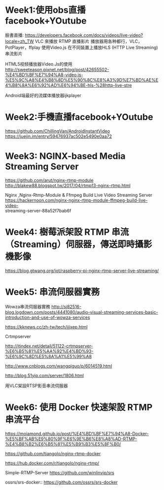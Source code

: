# Week1:使用obs直播facebook+YOutube

臉書直播: https://developers.facebook.com/docs/videos/live-video?locale=zh_TW
      VLC 來播放 RTMP 直播影片
      播放器用各种都行，VLC，PotPlayer，ffplay
使用Video.js 在不同裝置上播放HLS (HTTP Live Streaming) 串流影片

HTML5视频播放器Video.Js的使用
http://sweeteason.pixnet.net/blog/post/42655502-%E4%BD%BF%E7%94%A8-video.js-%E5%9C%A8%E4%B8%8D%E5%90%8C%E8%A3%9D%E7%BD%AE%E4%B8%8A%E6%92%AD%E6%94%BE-hls-%28http-live-stre

Android端最好的流媒体播放器ijkplayer

# Week2:手機直播facebook+YOutube
  
  https://github.com/ChillingVan/AndroidInstantVideo
     https://juejin.im/entry/59476937ac502e5490e0aa72

# Week3: NGINX-based Media Streaming Server
  
  https://github.com/arut/nginx-rtmp-module
      http://blakew88.blogspot.tw/2017/04/rtmp13-nginx-rtmp.html
  
  Nginx ,Nginx-Rtmp-Module & Ffmpeg Build Live Video Streaming Server
     https://hackernoon.com/nginx-nginx-rtmp-module-ffmpeg-build-live-video-   
     streaming-server-88a52f7bab6f

# Week4: 樹莓派架設 RTMP 串流（Streaming）伺服器，傳送即時攝影機影像
  
  https://blog.gtwang.org/iot/raspberry-pi-nginx-rtmp-server-live-streaming/

# Week5: 串流伺服器實務

Wowza串流伺服器實務
http://sj82516-blog.logdown.com/posts/4441080/audio-visual-streaming-services-basic-introduction-and-use-of-wowza-services

https://kknews.cc/zh-tw/tech/jjjxep.html

Crtmpserver

http://itindex.net/detail/51122-crtmpserver-%E6%B5%81%E5%AA%92%E4%BD%93-%E6%9C%8D%E5%8A%A1%E5%99%A8

http://www.cnblogs.com/wangqiguo/p/6014519.html

http://blog.51yip.com/server/1806.html

用VLC架設RTSP影音串流伺服器

# Week6: 使用 Docker 快速架設 RTMP 串流平台

https://moiamond.github.io/post/%E4%BD%BF%E7%94%A8-Docker-%E5%BF%AB%E9%80%9F%E6%9E%B6%E8%A8%AD-RTMP-%E4%B8%B2%E6%B5%81%E5%B9%B3%E5%8F%B0/

https://github.com/tiangolo/nginx-rtmp-docker

https://hub.docker.com/r/tiangolo/nginx-rtmp/

Simple-RTMP-Server  https://github.com/winlinvip/srs

ossrs/srs-docker:: https://github.com/ossrs/srs-docker
